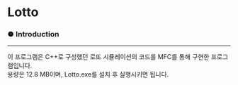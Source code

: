 
# Lotto

### ● Introduction
---
 이 프로그램은 C++로 구성했던 로또 시뮬레이션의 코드를 MFC를 통해 구현한 프로그램입니다.  
 용량은 12.8 MB이며, Lotto.exe를 설치 후 실행시키면 됩니다.
